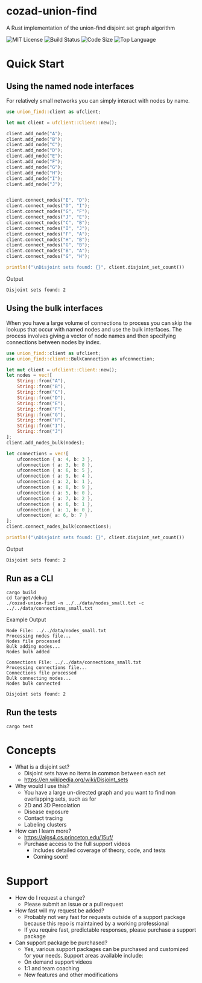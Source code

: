 # cozad-union-find
A Rust implementation of the union-find disjoint set graph algorithm

![MIT License](https://img.shields.io/github/license/ccozad/cozad-union-find) ![Build Status](https://img.shields.io/github/workflow/status/ccozad/cozad-union-find/Build) ![Code Size](https://img.shields.io/github/languages/code-size/ccozad/cozad-union-find) ![Top Language](https://img.shields.io/github/languages/top/ccozad/cozad-union-find)

# Quick Start

## Using the named node interfaces
For relatively small networks you can simply interact with nodes by name.

``` rust
use union_find::client as ufclient;

let mut client = ufclient::Client::new();

client.add_node("A");
client.add_node("B");
client.add_node("C");
client.add_node("D");
client.add_node("E");
client.add_node("F");
client.add_node("G");
client.add_node("H");
client.add_node("I");
client.add_node("J");


client.connect_nodes("E", "D");
client.connect_nodes("D", "I");
client.connect_nodes("G", "F");
client.connect_nodes("J", "E");
client.connect_nodes("C", "B");
client.connect_nodes("I", "J");
client.connect_nodes("F", "A");
client.connect_nodes("H", "B");
client.connect_nodes("G", "B");
client.connect_nodes("B", "A");
client.connect_nodes("G", "H");

println!("\nDisjoint sets found: {}", client.disjoint_set_count())
```

Output
```
Disjoint sets found: 2
```

## Using the bulk interfaces

When you have a large volume of connections to process you can skip the lookups that occur with named nodes and use the bulk interfaces. The process involves giving a vector of node names and then specifying connections between nodes by index.

``` rust
use union_find::client as ufclient;
use union_find::client::BulkConnection as ufconnection;

let mut client = ufclient::Client::new();
let nodes = vec![
    String::from("A"), 
    String::from("B"), 
    String::from("C"),
    String::from("D"),
    String::from("E"),
    String::from("F"), 
    String::from("G"), 
    String::from("H"), 
    String::from("I"), 
    String::from("J")
];
client.add_nodes_bulk(nodes);

let connections = vec![
    ufconnection { a: 4, b: 3 },
    ufconnection { a: 3, b: 8 },
    ufconnection { a: 6, b: 5 },
    ufconnection { a: 9, b: 4 },
    ufconnection { a: 2, b: 1 },
    ufconnection { a: 8, b: 9 },
    ufconnection { a: 5, b: 0 },
    ufconnection { a: 7, b: 2 },
    ufconnection { a: 6, b: 1 },
    ufconnection { a: 1, b: 0 },
    ufconnection{ a: 6, b: 7 }
];
client.connect_nodes_bulk(connections);

println!("\nDisjoint sets found: {}", client.disjoint_set_count())
```

Output
```
Disjoint sets found: 2
```

## Run as a CLI

```
cargo build
cd target/debug
./cozad-union-find -n ../../data/nodes_small.txt -c ../../data/connections_small.txt

```

Example Output
```
Node File: ../../data/nodes_small.txt
Processing nodes file...
Nodes file processed
Bulk adding nodes...
Nodes bulk added

Connections File: ../../data/connections_small.txt
Processing connections file...
Connections file processed
Bulk connecting nodes...
Nodes bulk connected

Disjoint sets found: 2
```

## Run the tests

```
cargo test
```

# Concepts
 - What is a disjoint set?
   - Disjoint sets have no items in common between each set
   - https://en.wikipedia.org/wiki/Disjoint_sets
 - Why would I use this?
   - You have a large un-directed graph and you want to find non overlapping sets, such as for
   - 2D and 3D Percolation
   - Disease exposure
   - Contact tracing
   - Labeling clusters
 - How can I learn more?
   - https://algs4.cs.princeton.edu/15uf/
   - Purchase access to the full support videos
     - Includes detailed coverage of theory, code, and tests
     - Coming soon!

# Support
 - How do I request a change?
   - Please submit an issue or a pull request
 - How fast will my request be added?
   - Probably not very fast for requests outside of a support package because this repo is maintained by a working professional
   - If you require fast, predictable responses, please purchase a support package
 - Can support package be purchased?
   - Yes, various support packages can be purchased and customized for your needs. Support areas available include:
   - On demand support videos
   - 1:1 and team coaching
   - New features and other modifications
